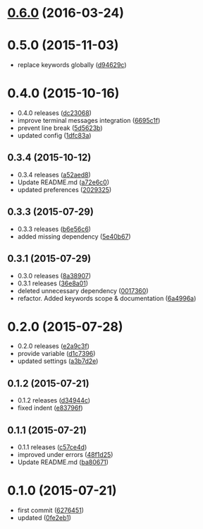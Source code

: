 <a name="0.6.0"></a>
# [0.6.0](https://github.com/bumped/bumped-terminal/compare/0.5.0...v0.6.0) (2016-03-24)




<a name="0.5.0"></a>
# 0.5.0 (2015-11-03)


* replace keywords globally ([d94629c](https://github.com/bumped/bumped-terminal/commit/d94629c))



<a name="0.4.0"></a>
# 0.4.0 (2015-10-16)


* 0.4.0 releases ([dc23068](https://github.com/bumped/bumped-terminal/commit/dc23068))
* improve terminal messages integration ([6695c1f](https://github.com/bumped/bumped-terminal/commit/6695c1f))
* prevent line break ([5d5623b](https://github.com/bumped/bumped-terminal/commit/5d5623b))
* updated config ([1dfc83a](https://github.com/bumped/bumped-terminal/commit/1dfc83a))



<a name="0.3.4"></a>
## 0.3.4 (2015-10-12)


* 0.3.4 releases ([a52aed8](https://github.com/bumped/bumped-terminal/commit/a52aed8))
* Update README.md ([a72e6c0](https://github.com/bumped/bumped-terminal/commit/a72e6c0))
* updated preferences ([2029325](https://github.com/bumped/bumped-terminal/commit/2029325))



<a name="0.3.3"></a>
## 0.3.3 (2015-07-29)


* 0.3.3 releases ([b6e56c6](https://github.com/bumped/bumped-terminal/commit/b6e56c6))
* added missing dependency ([5e40b67](https://github.com/bumped/bumped-terminal/commit/5e40b67))



<a name="0.3.1"></a>
## 0.3.1 (2015-07-29)


* 0.3.0 releases ([8a38907](https://github.com/bumped/bumped-terminal/commit/8a38907))
* 0.3.1 releases ([36e8a01](https://github.com/bumped/bumped-terminal/commit/36e8a01))
* deleted unnecessary dependency ([0017360](https://github.com/bumped/bumped-terminal/commit/0017360))
* refactor. Added keywords scope & documentation ([6a4996a](https://github.com/bumped/bumped-terminal/commit/6a4996a))



<a name="0.2.0"></a>
# 0.2.0 (2015-07-28)


* 0.2.0 releases ([e2a9c3f](https://github.com/bumped/bumped-terminal/commit/e2a9c3f))
* provide  variable ([d1c7396](https://github.com/bumped/bumped-terminal/commit/d1c7396))
* updated settings ([a3b7d2e](https://github.com/bumped/bumped-terminal/commit/a3b7d2e))



<a name="0.1.2"></a>
## 0.1.2 (2015-07-21)


* 0.1.2 releases ([d34944c](https://github.com/bumped/bumped-terminal/commit/d34944c))
* fixed indent ([e83796f](https://github.com/bumped/bumped-terminal/commit/e83796f))



<a name="0.1.1"></a>
## 0.1.1 (2015-07-21)


* 0.1.1 releases ([c57ce4d](https://github.com/bumped/bumped-terminal/commit/c57ce4d))
* improved under errors ([48f1d25](https://github.com/bumped/bumped-terminal/commit/48f1d25))
* Update README.md ([ba80671](https://github.com/bumped/bumped-terminal/commit/ba80671))



<a name="0.1.0"></a>
# 0.1.0 (2015-07-21)


* first commit ([6276451](https://github.com/bumped/bumped-terminal/commit/6276451))
* updated ([0fe2eb1](https://github.com/bumped/bumped-terminal/commit/0fe2eb1))



